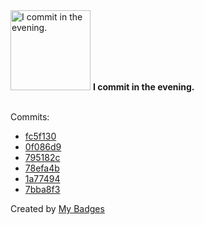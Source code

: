 <img src="https://github.com/my-badges/my-badges/blob/master/src/all-badges/time-of-commit/evening-commits.png?raw=true" alt="I commit in the evening." title="I commit in the evening." width="128">
<strong>I commit in the evening.</strong>
<br><br>

Commits:

- <a href="https://github.com/adib-yg/web/commit/fc5f1305054219c2d0710fd4eeb77d22e80bc2b0">fc5f130</a>
- <a href="https://github.com/adib-yg/web/commit/0f086d9561ffc1ed0ce555ff239045c376d49110">0f086d9</a>
- <a href="https://github.com/adib-yg/web/commit/795182c88dde6aaade7a12dd13f7cdaaccd13212">795182c</a>
- <a href="https://github.com/adib-yg/web/commit/78efa4bd64a6cad1a6a4f12f05112f643a185825">78efa4b</a>
- <a href="https://github.com/adib-yg/web/commit/1a7749442c86a998d47af04dd3d17a4aa7922e00">1a77494</a>
- <a href="https://github.com/adib-yg/web/commit/7bba8f33dff4b533e9147eb608982d78eb82f832">7bba8f3</a>


Created by <a href="https://github.com/my-badges/my-badges">My Badges</a>